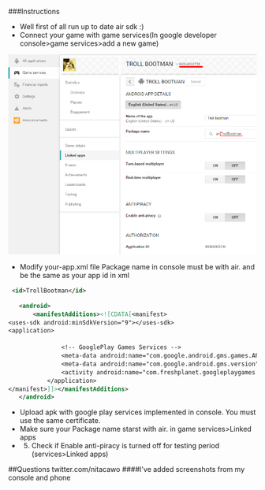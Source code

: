###Instructions
* Well first of all run up to date air sdk :)
* Connect your game with game services(In google developer console>game services>add a new game)

![](/screenshots/1.png?raw=true)
* Modify your-app.xml file 
Package name in console must be with air. and be the same as your app id in xml
 ```xml
  <id>TrollBootman</id>
 ```

 ```xml
    <android>
        <manifestAdditions><![CDATA[<manifest>
<uses-sdk android:minSdkVersion="9"></uses-sdk>
<application>

				<!-- GooglePlay Games Services -->
				<meta-data android:name="com.google.android.gms.games.APP_ID" android:value="\ 84364063738" />
				<meta-data android:name="com.google.android.gms.version" android:value="@integer/google_play_services_version" />
				<activity android:name="com.freshplanet.googleplaygames.SignInActivity" android:theme="@android:style/Theme.Translucent.NoTitleBar.Fullscreen" />
            </application>	
</manifest>]]></manifestAdditions>
    </android>
 ```
* Upload apk with google play services implemented in console. You must use the same certificate.
* Make sure your Package name starst with air. in game services>Linked apps
* 5. Check if Enable anti-piracy is turned off for testing period (services>Linked apps)

##Questions  twitter.com/nitacawo
####I've added screenshots from my console and phone


